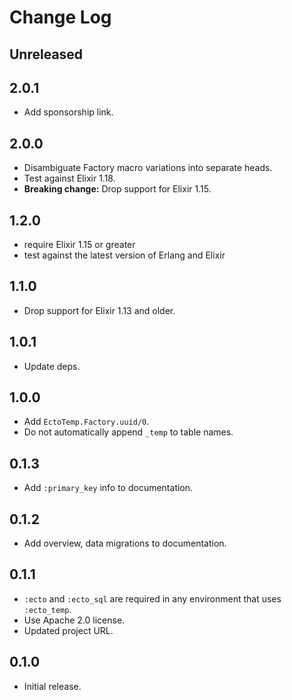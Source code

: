 # Change Log

## Unreleased

## 2.0.1

- Add sponsorship link.

## 2.0.0

- Disambiguate Factory macro variations into separate heads.
- Test against Elixir 1.18.
- **Breaking change:** Drop support for Elixir 1.15.

## 1.2.0

- require Elixir 1.15 or greater
- test against the latest version of Erlang and Elixir

## 1.1.0

- Drop support for Elixir 1.13 and older.

## 1.0.1

- Update deps.

## 1.0.0

- Add `EctoTemp.Factory.uuid/0`.
- Do not automatically append `_temp` to table names.

## 0.1.3

- Add `:primary_key` info to documentation.

## 0.1.2

- Add overview, data migrations to documentation.

## 0.1.1

- `:ecto` and `:ecto_sql` are required in any environment that uses `:ecto_temp`.
- Use Apache 2.0 license.
- Updated project URL.

## 0.1.0

- Initial release.
